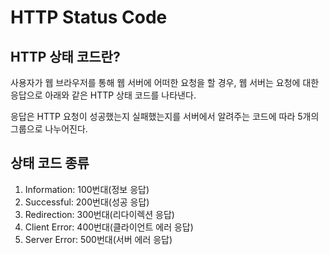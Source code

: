 #
# HTTP Status Code

## HTTP 상태 코드란?
사용자가 웹 브라우저를 통해 웹 서버에 어떠한 요청을 할 경우, 웹 서버는 요청에 대한 응답으로 아래와 같은 HTTP 상태 코드를 나타낸다. 

응답은 HTTP 요청이 성공했는지 실패했는지를 서버에서 알려주는 코드에 따라 5개의 그룹으로 나누어진다.

## 상태 코드 종류
1. Information: 100번대(정보 응답)
2. Successful: 200번대(성공 응답)
3. Redirection: 300번대(리다이렉션 응답)
4. Client Error: 400번대(클라이언트 에러 응답)
5. Server Error: 500번대(서버 에러 응답)
